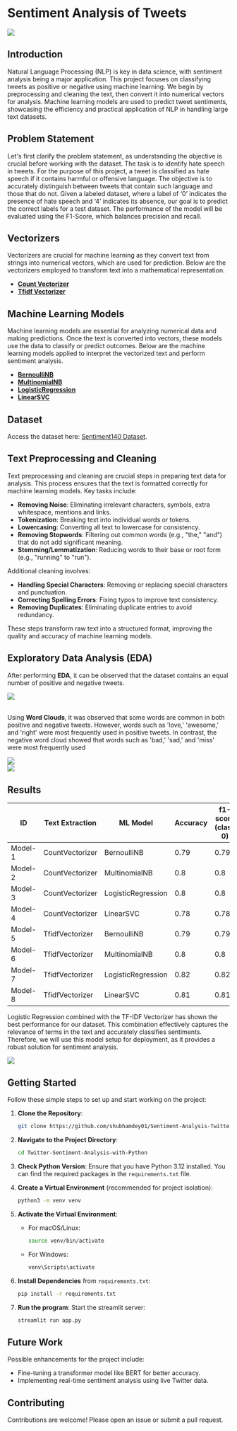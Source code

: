 # Sentiment Analysis of Tweets

<img src="/images/sentimentAnalysis.png">
<!-- <img src="/images/twitterSentiment.jpg"> -->

## Introduction

Natural Language Processing (NLP) is key in data science, with sentiment analysis being a major application. This project focuses on classifying tweets as positive or negative using machine learning. We begin by preprocessing and cleaning the text, then convert it into numerical vectors for analysis. Machine learning models are used to predict tweet sentiments, showcasing the efficiency and practical application of NLP in handling large text datasets.

## Problem Statement

Let's first clarify the problem statement, as understanding the objective is crucial before working with the dataset. The task is to identify hate speech in tweets. For the purpose of this project, a tweet is classified as hate speech if it contains harmful or offensive language. The objective is to accurately distinguish between tweets that contain such language and those that do not. Given a labeled dataset, where a label of ‘0’ indicates the presence of hate speech and ‘4’ indicates its absence, our goal is to predict the correct labels for a test dataset. The performance of the model will be evaluated using the F1-Score, which balances precision and recall.

<!-- ![images](Twitter-sentiment-analysis-1.jpg) -->


## Vectorizers 

Vectorizers are crucial for machine learning as they convert text from strings into numerical vectors, which are used for prediction. Below are the vectorizers employed to transform text into a mathematical representation.

* [__Count Vectorizer__](https://scikit-learn.org/stable/modules/generated/sklearn.feature_extraction.text.CountVectorizer.html)
* [__Tfidf Vectorizer__](https://scikit-learn.org/stable/modules/generated/sklearn.feature_extraction.text.TfidfVectorizer.html)

## Machine Learning Models

Machine learning models are essential for analyzing numerical data and making predictions. Once the text is converted into vectors, these models use the data to classify or predict outcomes. Below are the machine learning models applied to interpret the vectorized text and perform sentiment analysis.

* [__BernoulliNB__](https://scikit-learn.org/stable/modules/generated/sklearn.naive_bayes.BernoulliNB.html)
* [__MultinomialNB__](https://scikit-learn.org/stable/modules/generated/sklearn.naive_bayes.MultinomialNB.html)
* [__LogisticRegression__](https://scikit-learn.org/stable/modules/generated/sklearn.linear_model.LogisticRegression.html)
* [__LinearSVC__](https://scikit-learn.org/stable/modules/generated/sklearn.svm.LinearSVC.html)

## Dataset

Access the dataset here: [Sentiment140 Dataset](https://www.kaggle.com/datasets/kazanova/sentiment140).

## Text Preprocessing and Cleaning

Text preprocessing and cleaning are crucial steps in preparing text data for analysis. This process ensures that the text is formatted correctly for machine learning models. Key tasks include:

- **Removing Noise**: Eliminating irrelevant characters, symbols, extra whitespace, mentions and links.
- **Tokenization**: Breaking text into individual words or tokens.
- **Lowercasing**: Converting all text to lowercase for consistency.
- **Removing Stopwords**: Filtering out common words (e.g., "the," "and") that do not add significant meaning.
- **Stemming/Lemmatization**: Reducing words to their base or root form (e.g., "running" to "run").

Additional cleaning involves:
- **Handling Special Characters**: Removing or replacing special characters and punctuation.
- **Correcting Spelling Errors**: Fixing typos to improve text consistency.
- **Removing Duplicates**: Eliminating duplicate entries to avoid redundancy.

These steps transform raw text into a structured format, improving the quality and accuracy of machine learning models.


## Exploratory Data Analysis (EDA)

After performing __EDA__, it can be observed that the dataset contains an equal number of positive and negative tweets.

<img src="/images/dataDistribution.png">
<br><br>

Using __Word Clouds__, it was observed that some words are common in both positive and negative tweets. However, words such as 'love,' 'awesome,' and 'right' were most frequently used in positive tweets. In contrast, the negative word cloud showed that words such as 'bad,' 'sad,' and 'miss' were most frequently used

<img src="/images/positive.png"> <br>
<img src="/images/negative.png">

## Results 

| ID      | Text Extraction | ML Model           | Accuracy | f1-score (class 0) | f1-score (class 1) | Training Time |
|---------|-----------------|--------------------|----------|--------------------|--------------------|---------------|
| Model-1 | CountVectorizer | BernoulliNB        | 0.79     | 0.79               | 0.79               | 0.93 sec      |
| Model-2 | CountVectorizer | MultinomialNB      | 0.8      | 0.8                | 0.79               | 0.87 sec      |
| Model-3 | CountVectorizer | LogisticRegression | 0.8      | 0.8                | 0.81               | 531.09 sec    |
| Model-4 | CountVectorizer | LinearSVC          | 0.78     | 0.78               | 0.78               | 680.62 sec    |
| Model-5 | TfidfVectorizer | BernoulliNB        | 0.79     | 0.79               | 0.79               | 1.07 sec      |
| Model-6 | TfidfVectorizer | MultinomialNB      | 0.8      | 0.8                | 0.79               | 0.71 sec      |
| Model-7 | TfidfVectorizer | LogisticRegression | 0.82     | 0.82               | 0.82               | 22.81sec    |
| Model-8 | TfidfVectorizer | LinearSVC          | 0.81     | 0.81               | 0.81               | 52.5 sec      |


Logistic Regression combined with the TF-IDF Vectorizer has shown the best performance for our dataset. This combination effectively captures the relevance of terms in the text and accurately classifies sentiments. Therefore, we will use this model setup for deployment, as it provides a robust solution for sentiment analysis.

<img src='/images/model7.png'>

## Getting Started

Follow these simple steps to set up and start working on the project:

1. __Clone the Repository__:
   ```bash
   git clone https://github.com/shubhamdey01/Sentiment-Analysis-Twitter.git
   ```
   
2. __Navigate to the Project Directory__:
   ```bash
   cd Twitter-Sentiment-Analysis-with-Python
   ```
   
3. __Check Python Version__: Ensure that you have Python 3.12 installed. You can find the required packages in the `requirements.txt` file.

4. __Create a Virtual Environment__ (recommended for project isolation):
   ```bash
   python3 -m venv venv
   ```
   
5. __Activate the Virtual Environment__:

   - For macOS/Linux:
     ```bash
     source venv/bin/activate
     ```
   
   - For Windows:
     ```bash
     venv\Scripts\activate
     ```

6. __Install Dependencies__ from `requirements.txt`:
   ```bash
   pip install -r requirements.txt
   ```

7. __Run the program__:
   Start the streamlit server:
   ```bash
   streamlit run app.py
   ```

## Future Work

Possible enhancements for the project include:

- Fine-tuning a transformer model like BERT for better accuracy.
- Implementing real-time sentiment analysis using live Twitter data.

## Contributing

Contributions are welcome! Please open an issue or submit a pull request.


